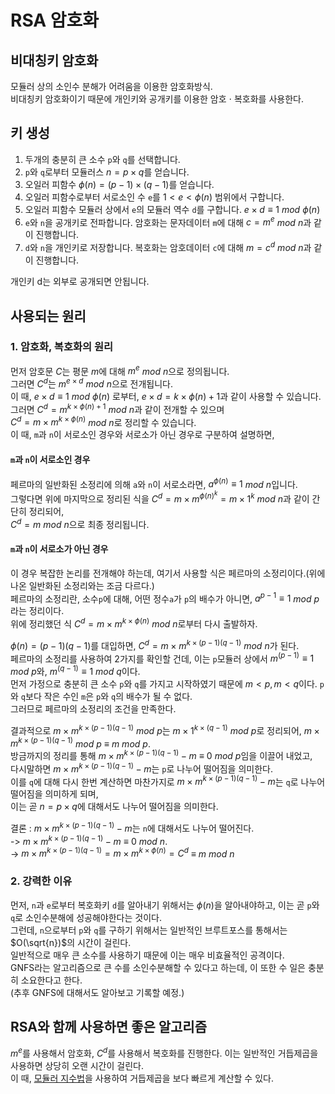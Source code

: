 # RSA 암호화
## 비대칭키 암호화

모듈러 상의 소인수 분해가 어려움을 이용한 암호화방식.<br/>
비대칭키 암호화이기 때문에 개인키와 공개키를 이용한 암호 $\cdot$ 복호화를 사용한다.<br/>

## 키 생성
1. 두개의 충분히 큰 소수 ```p```와 ```q```를 선택합니다.
2. ```p```와 ```q```로부터 모듈러스 $n = p \times q$를 얻습니다.
3. 오일러 피함수 $\phi(n) = (p - 1) \times (q - 1)$를 얻습니다.
4. 오일러 피함수로부터 서로소인 수 ```e```를 $1 < e < \phi(n)$ 범위에서 구합니다.
5. 오일러 피함수 모듈러 상에서 ```e```의 모듈러 역수 ```d```를 구합니다. $e \times d \equiv 1$ $mod$ $\phi(n)$
6. ```e```와 ```n```을 공개키로 전파합니다. 암호화는 문자데이터 ```m```에 대해 $c = m ^ e$ $mod$ $n$과 같이 진행합니다.
7. ```d```와 ```n```을 개인키로 저장합니다. 복호화는 암호데이터 ```c```에 대해 $m = c ^ d$ $mod$ $n$과 같이 진행합니다.

개인키 d는 외부로 공개되면 안됩니다.

## 사용되는 원리
### 1. 암호화, 복호화의 원리
먼저 암호문 $C$는 평문 $m$에 대해 $m^e$ $mod$ $n$으로 정의됩니다.<br/>
그러면 $C^d$는 $m^{e \times d}$ $mod$ $n$으로 전개됩니다. <br/>
이 때, $e \times d \equiv 1$ $mod$ $\phi(n)$ 로부터, $e \times d = k \times \phi(n) + 1$과 같이 사용할 수 있습니다.<br/>
그러면 $C^d = m^{k \times \phi(n) + 1}$ $mod$ $n$과 같이 전개할 수 있으며<br/>
$C^d = m \times m^{k \times \phi(n)}$ $mod$ $n$로 정리할 수 있습니다.<br/>
이 때, ```m```과 ```n```이 서로소인 경우와 서로소가 아닌 경우로 구분하여 설명하면,<br/>

#### ```m```과 ```n```이 서로소인 경우
페르마의 일반화된 소정리에 의해 ```a```와 ```n```이 서로소라면, $a^{\phi(n)} \equiv 1$ $mod$ $n$입니다.<br/>
그렇다면 위에 마지막으로 정리된 식을 $C^d = m \times m^{\phi(n)^k} = m \times 1^{k}$ $mod$ $n$과 같이 간단히 정리되어, <br/>
$C^d = m$ $mod$ $n$으로 최종 정리됩니다.

#### ```m```과 ```n```이 서로소가 아닌 경우
이 경우 복잡한 논리를 전개해야 하는데, 여기서 사용할 식은 페르마의 소정리이다.(위에 나온 일반화된 소정리와는 조금 다르다.) <br/>
페르마의 소정리란, 소수```p```에 대해, 어떤 정수```a```가 ```p```의 배수가 아니면, $a^{p-1} \equiv 1$ $mod$ $p$라는 정리이다.<br/>
위에 정리했던 식 $C^d = m \times m^{k \times \phi(n)}$ $mod$ $n$로부터 다시 출발하자.<br/>

$\phi(n) = (p - 1)(q - 1)$를 대입하면, $C^d = m \times m^{k \times (p - 1)(q - 1)}$ $mod$ $n$가 된다.<br/>
페르마의 소정리를 사용하여 2가지를 확인할 건데, 이는 ```p```모듈러 상에서 $m^{(p - 1)} \equiv 1$ $mod$ $p$와, $m^{(q - 1)} \equiv 1$ $mod$ $q$이다.<br/>
먼저 가정으로 충분히 큰 소수 ```p```와 ```q```를 가지고 시작하였기 때문에 $m < p, m < q$이다. ```p```와 ```q```보다 작은 수인 ```m```은 ```p```와 ```q```의 배수가 될 수 없다.<br/>
그러므로 페르마의 소정리의 조건을 만족한다.<br/>

결과적으로 $m \times m^{k \times (p - 1)(q - 1)}$ $mod$ $p$는 $m \times 1^{k \times (q - 1)}$ $mod$ $p$로 정리되어, $m \times m^{k \times (p - 1)(q - 1)}$ $mod$ $p$ $\equiv$ $m$ $mod$ $p$.<br/>
방금까지의 정리를 통해 $m \times m^{k \times (p - 1)(q - 1)} - m$ $\equiv$ $0$ $mod$ $p$임을 이끌어 내었고,<br/>
다시말하면 $m \times m^{k \times (p - 1)(q - 1)} - m$는 ```p```로 나누어 떨어짐을 의미한다.<br/>
이를 ```q```에 대해 다시 한번 계산하면 마찬가지로 $m \times m^{k \times (p - 1)(q - 1)} - m$는 ```q```로 나누어 떨어짐을 의미하게 되며,<br/>
이는 곧 $n = p \times q$에 대해서도 나누어 떨어짐을 의미한다.<br/>

결론 : $m \times m^{k \times (p - 1)(q - 1)} - m$는 ```n```에 대해서도 나누어 떨어진다.<br/>
-> $m \times m^{k \times (p - 1)(q - 1)} - m$ $\equiv$ $0$ $mod$ $n$.<br/>
-> $m \times m^{k \times (p - 1)(q - 1)} = m \times m^{k \times \phi(n)} = C^d$ $\equiv$ $m$ $mod$ $n$

### 2. 강력한 이유
먼저, ```n```과 ```e```로부터 복호화키 ```d```를 알아내기 위해서는 $\phi(n)$을 알아내야하고, 이는 곧 ```p```와 ```q```로 소인수분해에 성공해야한다는 것이다.<br/>
그런데, ```n```으로부터 ```p```와 ```q```를 구하기 위해서는 일반적인 브루트포스를 통해서는 $O(\sqrt{n})$의 시간이 걸린다.<br/> 
일반적으로 매우 큰 소수를 사용하기 때문에 이는 매우 비효율적인 공격이다.<br/>
GNFS라는 알고리즘으로 큰 수를 소인수분해할 수 있다고 하는데, 이 또한 수 일은 충분히 소요한다고 한다.<br/>
(추후 GNFS에 대해서도 알아보고 기록할 예정.)

## RSA와 함께 사용하면 좋은 알고리즘
$m^e$를 사용해서 암호화, $C^d$를 사용해서 복호화를 진행한다. 이는 일반적인 거듭제곱을 사용하면 상당히 오랜 시간이 걸린다.<br/>
이 때, [모듈러 지수법](https://github.com/SuhYC/Lesson/blob/main/Algorithm/%EB%AA%A8%EB%93%88%EB%9F%AC%EC%A7%80%EC%88%98%EB%B2%95.md)을 사용하여 거듭제곱을 보다 빠르게 계산할 수 있다.
